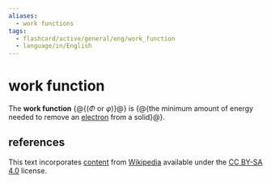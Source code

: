 ```yaml
---
aliases:
  - work functions
tags:
  - flashcard/active/general/eng/work_function
  - language/in/English
---
```


# work function

The __work function__ {@{($\Phi$ or $\varphi$)}@} is {@{the minimum amount of energy needed to remove an [electron](electron.md) from a solid}@}. <!--SR:!2027-12-12,1428,350!2031-06-01,2094,270-->

## references

This text incorporates [content](https://en.wikipedia.org/wiki/work_function) from [Wikipedia](Wikipedia.md) available under the [CC BY-SA 4.0](https://creativecommons.org/licenses/by-sa/4.0/) license.
